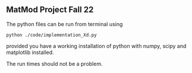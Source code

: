 ## MatMod Project Fall 22

The python files can be run from terminal using
~~~
python ./code/implementation_Xd.py
~~~
provided you have a working installation of python with numpy, scipy and matplotlib installed.

The run times should not be a problem.